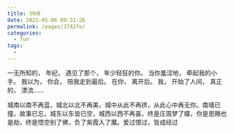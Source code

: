 ```yaml
---
title: 59诗
date: 2021-05-06 09:31:26
permalink: /pages/3742fe/
categories:
  - fun
tags:
  - 
---
```

一无所知的，
年纪，
遇见了那个，
年少轻狂的你。
当你羞涩地，
牵起我的小手。
我以为，
你会，
陪我走到最后。
在你，
离开后。
我，
开始了人间，
真正的，
漂流……

城南以南不再蓝，城北以北不再美，城中从此不再挤，从此心中再无你。南墙已撞，故事已忘，城东以东皆已空，城西以西不再喜，终是庄周梦了蝶，你是恩赐也是劫，终是悟空别了佛，负了紫霞入了魔。爱过恨过，皆成经过

